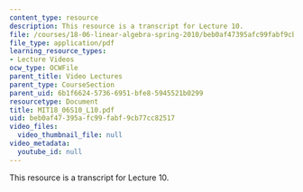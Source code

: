 ```yaml
---
content_type: resource
description: This resource is a transcript for Lecture 10.
file: /courses/18-06-linear-algebra-spring-2010/beb0af47395afc99fabf9cb77cc82517_MIT18_06S10_L10.pdf
file_type: application/pdf
learning_resource_types:
- Lecture Videos
ocw_type: OCWFile
parent_title: Video Lectures
parent_type: CourseSection
parent_uid: 6b1f6624-5736-6951-bfe8-5945521b0299
resourcetype: Document
title: MIT18_06S10_L10.pdf
uid: beb0af47-395a-fc99-fabf-9cb77cc82517
video_files:
  video_thumbnail_file: null
video_metadata:
  youtube_id: null
---
```

This resource is a transcript for Lecture 10.

